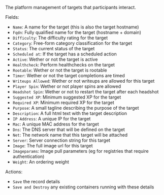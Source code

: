 The platform management of targets that participants interact.

Fields:
* `Name`: A name for the target (this is also the target hostname)
* `Fqdn`: Fully qualified name for the target (hostname + domain)
* `Difficulty`: The difficulty rating for the target
* `Category`: Free-form category classification for the target
* `Status`: The current status of the target
* `Scheduled at`: If the target has a scheduled action
* `Active`: Wether or not the target is active
* `Healthcheck`: Perform healthchecks on the target
* `Rootable`: Wether or not the target is rootable
* `Timer`: Wether or not the target completions are timed
* `Writeups Allowed`: Wether or not writeups are allowed for this target
* `Player Spin`: Wether or not player spins are allowed
* `Headshot Spin`: Wether or not to restart the target after each headshot
* `Suggested XP`: Minimum suggested XP for the target
* `Required XP`: Minimum required XP for the target
* `Purpose`: A small tagline describing the purpose of the target
* `Description`: A full html text with the target description
* `IP Address`: A unique IP for the target
* `Mac`: A unique MAC address for the target
* `Dns`: The DNS server that will be defined on the target
* `Net`: The network name that this target will be attached
* `Server`: Server connection string for this target
* `Image`: The full image url for this target
* `Imageparams`: Image pull parameters (eg for registries that require authentication)
* `Weight`: An ordering weight

Actions:
* `Save` the record details
* `Save and Destroy` any existing containers running with these details